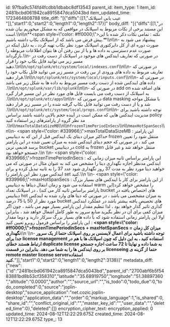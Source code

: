 id: 97fba9c574fd4fcdbb1dbabc8df13543
parent_id: 
item_type: 1
item_id: 2481bcbd061942ca8915847dca5043bd
item_updated_time: 1723464808788
title_diff: "[{\"diffs\":[[1,\"عیب یابی اسپلانک \"]],\"start1\":0,\"start2\":0,\"length1\":0,\"length2\":17}]"
body_diff: "[{\"diffs\":[[1,\"در این مستند برخی از نکات مربوط به اسپلانک در مواقعی که به مشکل میخوریم بیان شده است.\\\n\\\n**<span style=\\\"color: #ff0000;\\\">نکته : تمامی نکات ذکر شده با این پیش فرض می باشد که از اسپلانک بکاپ داشته باشیم.</span>**\\\n\\\n- پیشنهاد می شود به صورت دوره ای از کل دایرکتوری اسپلانک مورد نظر بکاب تهیه گردد ، به دلیل اینکه در صورت عدم دسترسی به داده ها و یا از بین رفتن آن ها بتوان اطلاعات مربوطه را بازگرداند.\\\n- در صورتی که تعاریف ایندکس های موجود در اسپلانک از دست رفت در مسیر زیر می توانید فایل بکاپ خود را قرار دهید.\\\n\\\n`/opt/splunk/etc/system/local/indexes.conf`\\\n\\\n- در صورتی که تعاریف مربوط به داده های ورودی از بین رفت در مسیر زیر می توانید فایل بکاپ خود را قرار دهید.\\\n\\\n`/opt/splunk/etc/system/local/inputs.conf`\\\n\\\n- در صورتی که داده های ایندکس شده از دست رفت مسیر مربوط به داده ها به شکل زیر می باشد .\\\n\\\n`/opt/splunk/var/lib/splunk`\\\n\\\n- در صورتی که add on های اضافه شده به اسپلانک از دست رفت می بایست فایل های مورد نظر در این مسیر قرار گیرد .\\\n\\\n`/opt/splunk/etc/apps`\\\n\\\n- در صورتی که data masking با مشکل مواجه شد و یا از دست رفت می توانید فایل بکاپ گرفته شده را در مسیر زیر قرار دهید .\\\n\\\n`/opt/splunk/etc/system/local/props.conf`\\\n\\\n- توجه داشته باشید برای مدیریت ایندکس هایی که ممکن است در آینده حجم بالایی داشته باشند براساس policy مد نظر گروه از پارامترهای زیر استفاده کنید .\\\n\\\n`maxTotalDataSizeMB`\\\n\\\n`frozenTimePeriodInSecs`\\\n\\\n`maxHotSpanSecs`\\\n\\\n- <span style=\\\"color: #339966;\\\">maxTotalDataSizeMB : این پارامتر حداکثر میزان دیتای یک ایندکس قبل از این که به دیتابیس frozen منتقل شود را تعیین می کند ، در صورتی که حجم دیتای ایندکس شده به میزان تعیین شده در این پارامتر برسد قدیمی ترین bucket در دیتابیس cold به frozen منتقل خواهد شد و غیر قابل جستجو خواهد بود.</span>\\\n    \\\n- <span style=\\\"color: #339966;\\\">frozenTimePeriodInSecs : این پارامتر براساس ثانیه میزان زمانی که ایندکس مدنظر اجازه نگهداری دیتا را مشخص می کند به عنوان مثال در صورتی که می خواهید دیتا مورد نظر به مدت 37 روز نگهداری شود عدد 37 را به ثانیه تبدیل کرده و برای ایندکس مورد نظر این پارامتر را set کنید.</span>\\\n    \\\n- <span style=\\\"color: #339966;\\\">maxHotSpanSecs : از این پارامتر برای کار با ایندکس های بسیار بزرگ استفاده می شود و زمان انتقال دیتاها به دیتابیس warm را مشخص خواهد کرد(این پارامتر براساس ثانیه کار می کند) ، در اسپلانک تعداد bucket های اختصاص یافته در دیتابیس hot به میزان مشخصی می باشد ، در صورتی که دیتا های وارد شده به ایندکس مورد نظر از 50 یا 75 درصد bucket های تخصیص یافته بیشتر باشد در عملکرد ایندکس گذاری تاثیر گذار خواهد بود ، لذا تنظیم مقدار این پارامتر بسیار مهم می باشد ، چون اگر میزان کمی برای آن در نظر بگیرید منابع سرور به طور کامل اشغال خواهد شد ، بنابراین اولا این پارامتر زمانی استفاده شود که با داده های بسیار بزرگ سرکار دارید و دوما مقدار این پارامتر را براساس فرمول روبرو تعیین کنید : **<span style=\\\"color: #ff0000;\\\">frozenTimePeriodInSecs + maxHotSpanSecs = میزان کل زمان نگهداری</span>**</span>\\\n    \\\n- **توجه داشته باشید برای اعمال لایسنس بر روی اسپلانک حتما از یک سرور جدا برای license management استفاده کنید ، به این دلیل که چون اسپلانک ها با هم در ارتباط هستند خطای duplicate license به شما داده و نهایتا تا 72 ساعت اجازه جستجو بر روی ایندکس ها را به شما می دهد. بنابراین در قسمت licenseing حتما از گزینه ی remote master license serverاستفاده کنید.**\"]],\"start1\":0,\"start2\":0,\"length1\":0,\"length2\":3138}]"
metadata_diff: {"new":{"id":"2481bcbd061942ca8915847dca5043bd","parent_id":"2700abf6b5f5483881bd8b53cf358310","latitude":"35.68919750","longitude":"51.38897360","altitude":"0.0000","author":"","source_url":"","is_todo":0,"todo_due":0,"todo_completed":0,"source":"joplin-desktop","source_application":"net.cozic.joplin-desktop","application_data":"","order":0,"markup_language":1,"is_shared":0,"share_id":"","conflict_original_id":"","master_key_id":"","user_data":"","deleted_time":0},"deleted":[]}
encryption_cipher_text: 
encryption_applied: 0
updated_time: 2024-08-12T12:22:29.675Z
created_time: 2024-08-12T12:22:29.675Z
type_: 13